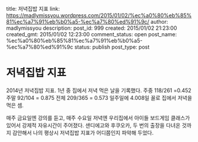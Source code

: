 title: 저녁집밥 지표
link: https://madlymissyou.wordpress.com/2015/01/02/%ec%a0%80%eb%85%81%ec%a7%91%eb%b0%a5-%ec%a7%80%ed%91%9c/
author: madlymissyou
description: 
post_id: 999
created: 2015/01/02 21:23:00
created_gmt: 2015/01/02 12:23:00
comment_status: open
post_name: %ec%a0%80%eb%85%81%ec%a7%91%eb%b0%a5-%ec%a7%80%ed%91%9c
status: publish
post_type: post

# 저녁집밥 지표

2014년 저녁집밥 지표. 1년 중 집에서 저녁 먹은 날을 기록했다. 주중 118/261 =0.452 주말 92/104 = 0.875 전체 209/365 = 0.573 일주일에 4.008일 꼴로 집에서 저녁을 먹은 셈.

매주 금요일엔 강의를 듣고, 매주 수요일 저녁엔 우리집에서 아이들 보드게임 클래스가 있어서 강제적 자유시간이 주어졌다. 샌디에고와 후쿠오카, 두 번의 출장을 다녀온 것까지 감안해서 나의 평상시 저녁집밥 지표가 어디쯤인지 파악해 두었다.